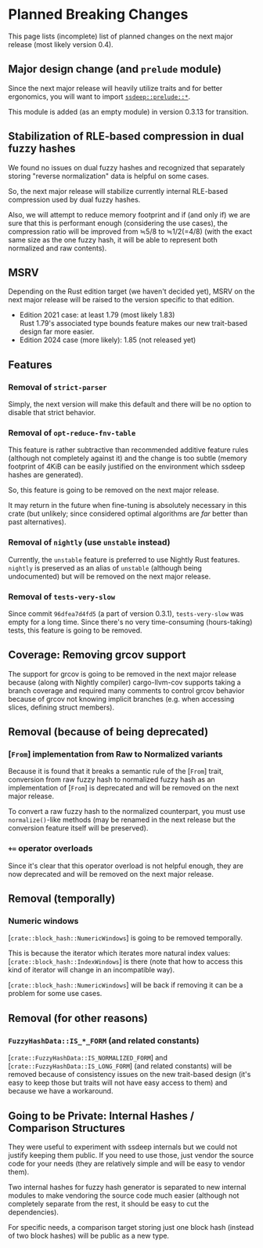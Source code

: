 # Planned Breaking Changes

This page lists (incomplete) list of planned changes
on the next major release (most likely version 0.4).


## Major design change (and `prelude` module)

Since the next major release will heavily utilize traits and for better
ergonomics, you will want to import [`ssdeep::prelude::*`](crate::prelude).

This module is added (as an empty module) in version 0.3.13 for transition.


## Stabilization of RLE-based compression in dual fuzzy hashes

We found no issues on dual fuzzy hashes and recognized that separately storing
"reverse normalization" data is helpful on some cases.

So, the next major release will stabilize currently internal RLE-based
compression used by dual fuzzy hashes.

Also, we will attempt to reduce memory footprint and if (and only if) we are
sure that this is performant enough (considering the use cases), the compression
ratio will be improved from ≒5/8 to ≒1/2(=4/8) (with the exact same size as the
one fuzzy hash, it will be able to represent both normalized and raw contents).


## MSRV

Depending on the Rust edition target (we haven't decided yet),
MSRV on the next major release will be raised to the version specific
to that edition.

*   Edition 2021 case: at least 1.79 (most likely 1.83)  
    Rust 1.79's associated type bounds feature makes our new trait-based design
    far more easier.
*   Edition 2024 case (more likely): 1.85 (not released yet)


## Features

### Removal of `strict-parser`

Simply, the next version will make this default and there will be no option
to disable that strict behavior.

### Removal of `opt-reduce-fnv-table`

This feature is rather subtractive than recommended additive feature rules
(although not completely against it) and the change is too subtle (memory
footprint of 4KiB can be easily justified on the environment which ssdeep
hashes are generated).

So, this feature is going to be removed on the next major release.

It may return in the future when fine-tuning is absolutely necessary in this
crate (but unlikely; since considered optimal algorithms are *far* better
than past alternatives).

### Removal of `nightly` (use `unstable` instead)

Currently, the `unstable` feature is preferred to use Nightly Rust features.
`nightly` is preserved as an alias of `unstable` (although being undocumented)
but will be removed on the next major release.

### Removal of `tests-very-slow`

Since commit `96dfea7d4fd5` (a part of version 0.3.1), `tests-very-slow` was
empty for a long time.  Since there's no very time-consuming (hours-taking)
tests, this feature is going to be removed.


## Coverage: Removing grcov support

The support for grcov is going to be removed in the next major release because
(along with Nightly compiler) cargo-llvm-cov supports taking a branch coverage
and required many comments to control grcov behavior because of grcov not
knowing implicit branches (e.g. when accessing slices, defining struct
members).


## Removal (because of being deprecated)

### [`From`] implementation from Raw to Normalized variants

Because it is found that it breaks a semantic rule of the [`From`] trait,
conversion from raw fuzzy hash to normalized fuzzy hash as an implementation of
[`From`] is deprecated and will be removed on the next major release.

To convert a raw fuzzy hash to the normalized counterpart, you must use
`normalize()`-like methods (may be renamed in the next release but the
conversion feature itself will be preserved).

### `+=` operator overloads

Since it's clear that this operator overload is not helpful enough,
they are now deprecated and will be removed on the next major release.


## Removal (temporally)

### Numeric windows

[`crate::block_hash::NumericWindows`] is going to be removed temporally.

This is because the iterator which iterates more natural index values:
[`crate::block_hash::IndexWindows`] is there (note that how to access this kind
of iterator will change in an incompatible way).

[`crate::block_hash::NumericWindows`] will be back if removing it
can be a problem for some use cases.


## Removal (for other reasons)

### `FuzzyHashData::IS_*_FORM` (and related constants)

[`crate::FuzzyHashData::IS_NORMALIZED_FORM`] and
[`crate::FuzzyHashData::IS_LONG_FORM`] (and related constants) will be removed
because of consistency issues on the new trait-based design (it's easy to keep
those but traits will not have easy access to them) and
because we have a workaround.


## Going to be Private: Internal Hashes / Comparison Structures

They were useful to experiment with ssdeep internals but we could not justify
keeping them public.  If you need to use those, just vendor the source code
for your needs (they are relatively simple and will be easy to vendor them).

Two internal hashes for fuzzy hash generator is separated to new internal
modules to make vendoring the source code much easier (although not completely
separate from the rest, it should be easy to cut the dependencies).

For specific needs, a comparison target storing just one block hash (instead of
two block hashes) will be public as a new type.

